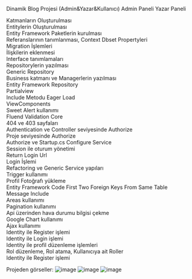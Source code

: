 Dinamik Blog Projesi (Admin&Yazar&Kullanıcı)
Admin Paneli
Yazar Paneli


Katmanların Oluşturulması</br>
Entitylerin Oluşturulması</br>
Entity Framework Paketlerin kurulması</br>
Referanslarının tanımlanması, Context Dbset Propertyleri</br>
Migration İşlemleri</br>
İlişkilerin eklenmesi</br>
Interface tanımlamaları</br>
Repositorylerin yazılması</br>
Generic Repository</br>
Business katmanı ve Managerlerin yazılması </br>
Entity Framework Repository</br>
Partialview</br>
Include Metodu Eager Load</br>
ViewComponents</br>
Sweet Alert kullanımı</br>
Fluend Validation Core</br>
404 ve 403 sayfaları</br>
Authentication ve Controller seviyesinde Authorize</br>
Proje seviyesinde Authorize</br>
Authorize ve Startup.cs Configure Service</br>
Session ile oturum yönetimi</br>
Return Login Url</br>
Login İşlemi</br>
Refactoring ve Generic Service yapıları</br>
Trigger kullanımı </br>
Profil Fotoğrafı yükleme</br>
Entity Framework Code First Two Foreign Keys From Same Table</br>
Message Include </br>
Areas kullanımı</br>
Pagination kullanımı</br>
Api üzerinden hava durumu bilgisi çekme</br>
Google Chart kullanımı</br>
Ajax kullanımı</br>
Identity ile Register işlemi</br>
Identity ile Login işlemi</br>
Identity ile profil düzenleme işlemleri</br>
Rol düzenleme, Rol atama, Kullanıcıya ait Roller</br>
Identity ile Register işlemi</br>

Projeden görseller:
![image](https://user-images.githubusercontent.com/73286476/203406201-7cf9cd91-0dc8-45d2-b02d-6f59142f1f5e.png)
![image](https://user-images.githubusercontent.com/73286476/203406326-d2202ba3-d39a-416b-8eb6-4ac1268fb963.png)
![image](https://user-images.githubusercontent.com/73286476/203406377-1b26292b-1d54-463b-af8f-da36293183d3.png)

